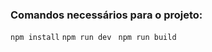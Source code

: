 <h3>Comandos necessários para o projeto:</h3>
<code>npm install</code>
<code>npm run dev </code>
<code>npm run build</code>

